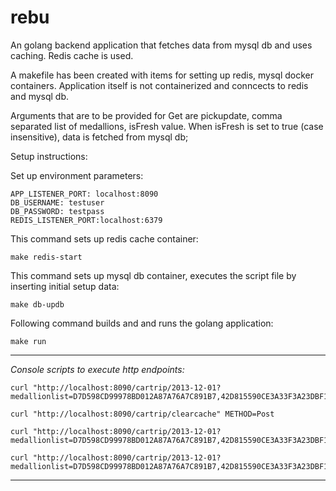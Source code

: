# rebu

An golang backend application that fetches data from mysql db and uses caching. Redis cache is used. 

A makefile has been created with items for setting up redis, mysql docker containers. Application itself is not containerized and conncects to redis and mysql db. 

Arguments that are to be provided for Get are pickupdate, comma separated list of medallions, isFresh value. When isFresh is set to true (case insensitive), data is fetched from mysql db; 

Setup instructions:

Set up environment parameters: 
```
APP_LISTENER_PORT: localhost:8090
DB_USERNAME: testuser
DB_PASSWORD: testpass
REDIS_LISTENER_PORT:localhost:6379
```
This command sets up redis cache container:

``` make redis-start ```

This command sets up mysql db container, executes the script file by inserting initial setup data:

``` make db-updb ```

Following command builds and and runs the golang application:

``` make run ``` 

------------------------------------------------------------------------------

*Console scripts to execute http endpoints:*
```
curl "http://localhost:8090/cartrip/2013-12-01?medallionlist=D7D598CD99978BD012A87A76A7C891B7,42D815590CE3A33F3A23DBF145EE66E3&isFresh=true"

curl "http://localhost:8090/cartrip/clearcache" METHOD=Post  

curl "http://localhost:8090/cartrip/2013-12-01?medallionlist=D7D598CD99978BD012A87A76A7C891B7,42D815590CE3A33F3A23DBF145EE66E3,B672154F0FD3D6B5277580C3B7CBBF8E&isFresh=true"

curl "http://localhost:8090/cartrip/2013-12-01?medallionlist=D7D598CD99978BD012A87A76A7C891B7,42D815590CE3A33F3A23DBF145EE66E3,B672154F0FD3D6B5277580C3B7CBBF8E"

```
-------------------------------------------------------------------------------





